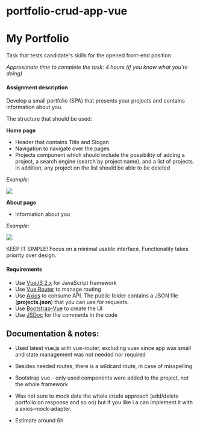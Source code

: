 # portfolio-crud-app-vue

# My Portfolio

Task that tests candidate's skills for the opened front-end position

_Approximate time to complete the task: 4 hours (if you know what you're doing)_

#### Assignment description

Develop a small portfolio (SPA) that presents your projects and contains information about you.

The structure that should be used: 

**Home page**

- Header that contains Title and Slogan
- Navigation to navigate over the pages
- Projects component which should include the possibility of adding a project, a search engine (search by project name), and a list of projects. In addition, any project on the list should be able to be deleted

_Example:_

![](docs/home.png) 

**About page**

- Information about you

_Example:_

![](docs/about.png) 

KEEP IT SIMPLE! Focus on a minimal usable interface. Functionality takes priority over design.

#### Requirements

- Use [VueJS 2.x](https://vuejs.org/) for JavaScript framework
- Use [Vue Router](https://github.com/vuejs/vue-router) to manage routing
- Use [Axios](https://github.com/axios/axios) to consume API. The public folder contains a JSON file (**projects.json**) that you can use for requests.
- Use [Bootstrap-Vue](https://bootstrap-vue.js.org/) to create the UI
- Use [JSDoc](http://usejsdoc.org/) for the comments in the code


Documentation & notes:
------

* Used latest vue.js with vue-router, excluding vuex since app was small
and state management was not needed nor required
* Besides needed routes, there is a wildcard route, in case of misspelling
* Bootstrap vue - only used components were added to the project, not the 
whole framework

* Was not sure to mock data the whole crude approach (add/delete portfolio on
 response and so on) but if you like i a can implement it with a axios-mock-adapter.
* Estimate around 6h


